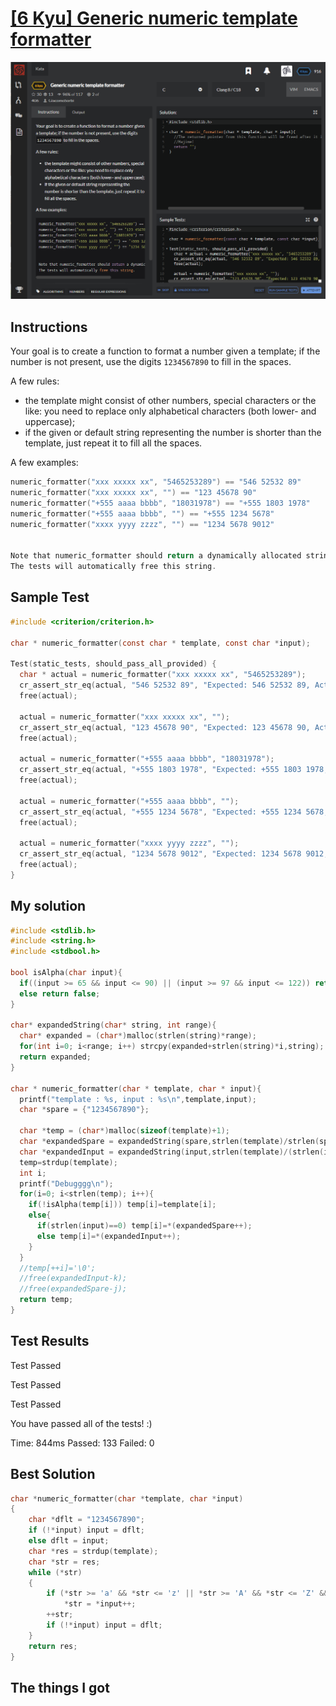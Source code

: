 # [[6 Kyu] Generic numeric template formatter](https://www.codewars.com/kata/59901fb5917839fe41000029/train/c)

![image](./Problem.png)


## Instructions

Your goal is to create a function to format a number given a template; if the number is not present, use the digits `1234567890` to fill in the spaces.

A few rules:

- the template might consist of other numbers, special characters or the like: you need to replace only alphabetical characters (both lower- and uppercase);
- if the given or default string representing the number is shorter than the template, just repeat it to fill all the spaces.

A few examples:

```c
numeric_formatter("xxx xxxxx xx", "5465253289") == "546 52532 89"
numeric_formatter("xxx xxxxx xx", "") == "123 45678 90"
numeric_formatter("+555 aaaa bbbb", "18031978") == "+555 1803 1978"
numeric_formatter("+555 aaaa bbbb", "") == "+555 1234 5678"
numeric_formatter("xxxx yyyy zzzz", "") == "1234 5678 9012"


Note that numeric_formatter should return a dynamically allocated string.
The tests will automatically free this string.
```



## Sample Test

```c
#include <criterion/criterion.h>

char * numeric_formatter(const char * template, const char *input);

Test(static_tests, should_pass_all_provided) {
  char * actual = numeric_formatter("xxx xxxxx xx", "5465253289");
  cr_assert_str_eq(actual, "546 52532 89", "Expected: 546 52532 89, Actual: %s\n", actual);
  free(actual);
  
  actual = numeric_formatter("xxx xxxxx xx", "");
  cr_assert_str_eq(actual, "123 45678 90", "Expected: 123 45678 90, Actual: %s\n", actual);
  free(actual);
  
  actual = numeric_formatter("+555 aaaa bbbb", "18031978");
  cr_assert_str_eq(actual, "+555 1803 1978", "Expected: +555 1803 1978, Actual: %s\n", actual);
  free(actual);
  
  actual = numeric_formatter("+555 aaaa bbbb", "");
  cr_assert_str_eq(actual, "+555 1234 5678", "Expected: +555 1234 5678, Actual: %s\n", actual);
  free(actual);
  
  actual = numeric_formatter("xxxx yyyy zzzz", "");
  cr_assert_str_eq(actual, "1234 5678 9012", "Expected: 1234 5678 9012, Actual: %s\n", actual);
  free(actual);
}
```



## My solution

```c
#include <stdlib.h>
#include <string.h>
#include <stdbool.h>

bool isAlpha(char input){
  if((input >= 65 && input <= 90) || (input >= 97 && input <= 122)) return true;
  else return false;
}

char* expandedString(char* string, int range){
  char* expanded = (char*)malloc(strlen(string)*range);
  for(int i=0; i<range; i++) strcpy(expanded+strlen(string)*i,string);
  return expanded;
}

char * numeric_formatter(char * template, char * input){
  printf("template : %s, input : %s\n",template,input);
  char *spare = {"1234567890"};

  char *temp = (char*)malloc(sizeof(template)+1);
  char *expandedSpare = expandedString(spare,strlen(template)/strlen(spare)+1);
  char *expandedInput = expandedString(input,strlen(template)/(strlen(input)+1)+1);
  temp=strdup(template);
  int i;
  printf("Debugggg\n");
  for(i=0; i<strlen(temp); i++){
    if(!isAlpha(temp[i])) temp[i]=template[i];
    else{
      if(strlen(input)==0) temp[i]=*(expandedSpare++);
      else temp[i]=*(expandedInput++);
    }
  }
  //temp[++i]='\0';
  //free(expandedInput-k);
  //free(expandedSpare-j);
  return temp;
}
```



## Test Results

Test Passed

Test Passed

Test Passed

You have passed all of the tests! :)



Time: 844ms Passed: 133 Failed: 0



## Best Solution

```c
char *numeric_formatter(char *template, char *input)
{
    char *dflt = "1234567890";
    if (!*input) input = dflt;
    else dflt = input;
    char *res = strdup(template);
    char *str = res;
    while (*str)
    {
        if (*str >= 'a' && *str <= 'z' || *str >= 'A' && *str <= 'Z' && *input)
            *str = *input++;
        ++str;
        if (!*input) input = dflt;
    }
    return res;
}
```



## The things I got

